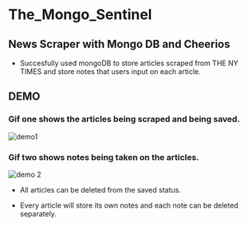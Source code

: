 # The_Mongo_Sentinel
## News Scraper with Mongo DB and Cheerios 

+ Succesfully used mongoDB to store articles scraped from THE NY TIMES and store notes that users input on each article.



## DEMO 
### Gif one shows the articles being scraped and being saved.

![demo1](https://user-images.githubusercontent.com/28733244/31854814-73cc14ee-b66d-11e7-91e7-1267248a1cce.gif)

### Gif two shows notes being taken on the articles.

![demo 2](https://user-images.githubusercontent.com/28733244/31854818-7ed9220a-b66d-11e7-9de8-c77b80991fa0.gif)

+ All articles can be deleted from the saved status.

+ Every article will store its own notes and each note can be deleted separately. 
